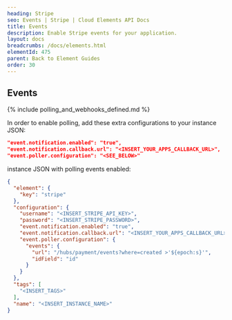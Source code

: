 ```yaml
---
heading: Stripe
seo: Events | Stripe | Cloud Elements API Docs
title: Events
description: Enable Stripe events for your application.
layout: docs
breadcrumbs: /docs/elements.html
elementId: 475
parent: Back to Element Guides
order: 30
---
```


## Events

{% include polling_and_webhooks_defined.md %}

In order to enable polling, add these extra configurations to your instance JSON:

```JSON
"event.notification.enabled": "true",
"event.notification.callback.url": "<INSERT_YOUR_APPS_CALLBACK_URL>",
"event.poller.configuration": "<SEE_BELOW>"
```

instance JSON with polling events enabled:

```json
{
  "element": {
    "key": "stripe"
  },
  "configuration": {
    "username": "<INSERT_STRIPE_API_KEY>",
    "password": "<INSERT_STRIPE_PASSWORD>",
    "event.notification.enabled": "true",
    "event.notification.callback.url": "<INSERT_YOUR_APPS_CALLBACK_URL>",
    "event.poller.configuration": {
      "events": {
        "url": "/hubs/payment/events?where=created >'${epoch:s}'",
        "idField": "id"
      }
    }
  },
  "tags": [
    "<INSERT_TAGS>"
  ],
  "name": "<INSERT_INSTANCE_NAME>"
}
```
